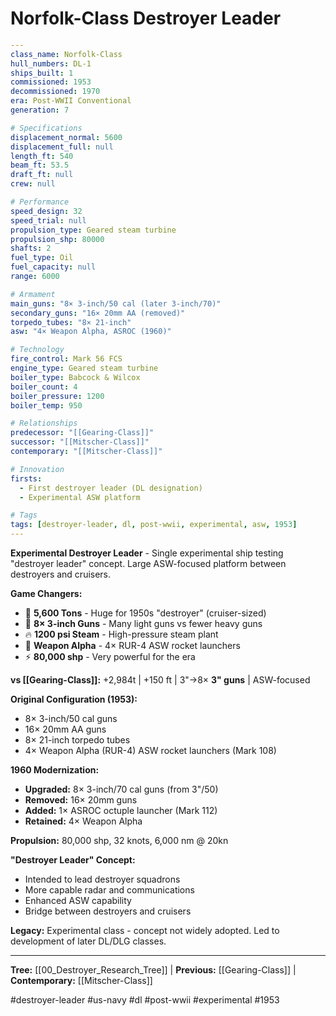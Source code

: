 # Norfolk-Class Destroyer Leader

```yaml
---
class_name: Norfolk-Class
hull_numbers: DL-1
ships_built: 1
commissioned: 1953
decommissioned: 1970
era: Post-WWII Conventional
generation: 7

# Specifications
displacement_normal: 5600
displacement_full: null
length_ft: 540
beam_ft: 53.5
draft_ft: null
crew: null

# Performance
speed_design: 32
speed_trial: null
propulsion_type: Geared steam turbine
propulsion_shp: 80000
shafts: 2
fuel_type: Oil
fuel_capacity: null
range: 6000

# Armament
main_guns: "8× 3-inch/50 cal (later 3-inch/70)"
secondary_guns: "16× 20mm AA (removed)"
torpedo_tubes: "8× 21-inch"
asw: "4× Weapon Alpha, ASROC (1960)"

# Technology
fire_control: Mark 56 FCS
engine_type: Geared steam turbine
boiler_type: Babcock & Wilcox
boiler_count: 4
boiler_pressure: 1200
boiler_temp: 950

# Relationships
predecessor: "[[Gearing-Class]]"
successor: "[[Mitscher-Class]]"
contemporary: "[[Mitscher-Class]]"

# Innovation
firsts:
  - First destroyer leader (DL designation)
  - Experimental ASW platform

# Tags
tags: [destroyer-leader, dl, post-wwii, experimental, asw, 1953]
---
```

**Experimental Destroyer Leader** - Single experimental ship testing "destroyer leader" concept. Large ASW-focused platform between destroyers and cruisers.

**Game Changers:**
- 📏 **5,600 Tons** - Huge for 1950s "destroyer" (cruiser-sized)
- 🎯 **8× 3-inch Guns** - Many light guns vs fewer heavy guns
- 🔥 **1200 psi Steam** - High-pressure steam plant
- 🚀 **Weapon Alpha** - 4× RUR-4 ASW rocket launchers
- ⚡ **80,000 shp** - Very powerful for the era

**vs [[Gearing-Class]]:** +2,984t | +150 ft | 3"→8× **3" guns** | ASW-focused

**Original Configuration (1953):**
- 8× 3-inch/50 cal guns
- 16× 20mm AA guns
- 8× 21-inch torpedo tubes
- 4× Weapon Alpha (RUR-4) ASW rocket launchers (Mark 108)

**1960 Modernization:**
- **Upgraded:** 8× 3-inch/70 cal guns (from 3"/50)
- **Removed:** 16× 20mm guns
- **Added:** 1× ASROC octuple launcher (Mark 112)
- **Retained:** 4× Weapon Alpha

**Propulsion:** 80,000 shp, 32 knots, 6,000 nm @ 20kn

**"Destroyer Leader" Concept:**
- Intended to lead destroyer squadrons
- More capable radar and communications
- Enhanced ASW capability
- Bridge between destroyers and cruisers

**Legacy:** Experimental class - concept not widely adopted. Led to development of later DL/DLG classes.

---
**Tree:** [[00_Destroyer_Research_Tree]] | **Previous:** [[Gearing-Class]] | **Contemporary:** [[Mitscher-Class]]

#destroyer-leader #us-navy #dl #post-wwii #experimental #1953

